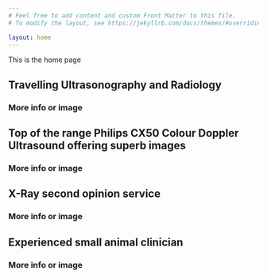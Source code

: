 ```yaml
---
# Feel free to add content and custom Front Matter to this file.
# To modify the layout, see https://jekyllrb.com/docs/themes/#overriding-theme-defaults

layout: home
---
```

This is the home page
## Travelling Ultrasonography and Radiology
### More info or image

## Top of the range Philips CX50 Colour Doppler Ultrasound offering superb images
### More info or image

## X-Ray second opinion service
### More info or image

## Experienced small animal clinician
### More info or image